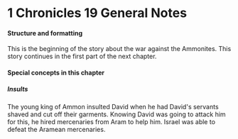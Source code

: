 # 1 Chronicles 19 General Notes

#### Structure and formatting

This is the beginning of the story about the war against the Ammonites. This story continues in the first part of the next chapter.

#### Special concepts in this chapter

##### Insults

The young king of Ammon insulted David when he had David's servants shaved and cut off their garments. Knowing David was going to attack him for this, he hired mercenaries from Aram to help him. Israel was able to defeat the Aramean mercenaries.
